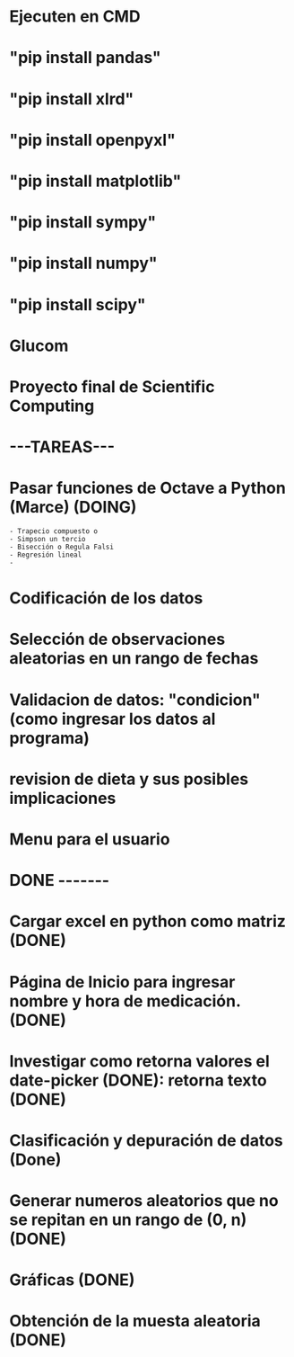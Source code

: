 # Ejecuten en CMD  
# "pip install pandas" 
# "pip install xlrd"
# "pip install openpyxl"
# "pip install matplotlib"
# "pip install sympy"
# "pip install numpy"
# "pip install scipy"
# 

# Glucom
# Proyecto final de Scientific Computing

# ---TAREAS---
# Pasar funciones de Octave a Python (Marce) (DOING)
    - Trapecio compuesto o
    - Simpson un tercio 
    - Bisección o Regula Falsi 
    - Regresión lineal 
    -
# Codificación de los datos 
# Selección de observaciones aleatorias en un rango de fechas
# Validacion de datos: "condicion" (como ingresar los datos al programa)
# revision de dieta y sus posibles implicaciones
# Menu para el usuario 


# DONE -------
# Cargar excel en python como matriz (DONE)
# Página de Inicio para ingresar nombre y hora de medicación. (DONE)
# Investigar como retorna valores el date-picker (DONE): retorna texto (DONE)
# Clasificación y depuración de datos (Done)
# Generar numeros aleatorios que no se repitan en un rango de (0, n) (DONE)
# Gráficas (DONE)
# Obtención de la muesta aleatoria (DONE)
